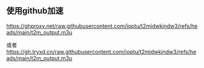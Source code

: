   
## 使用github加速 ##

https://ghproxy.net/raw.githubusercontent.com/ioptu/t2mjdwkjndw3/refs/heads/main/t2m_output.m3u

或者 https://gh.tryxd.cn/raw.githubusercontent.com/ioptu/t2mjdwkjndw3/refs/heads/main/t2m_output.m3u

